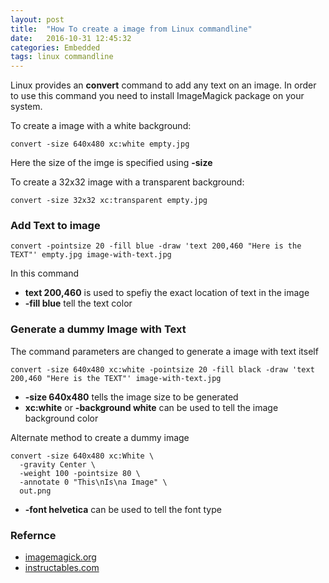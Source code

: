 ```yaml
---
layout: post
title:  "How To create a image from Linux commandline"
date:   2016-10-31 12:45:32
categories: Embedded
tags: linux commandline
---
```


Linux provides an **convert** command to add any text on an image. In order to use this command you need to install ImageMagick package on your system.

To create a image with a white background:

```
convert -size 640x480 xc:white empty.jpg
```
Here the size of the imge is specified using **-size**

To create a 32x32 image with a transparent background:

```
convert -size 32x32 xc:transparent empty.jpg
```

### Add Text to image

```
convert -pointsize 20 -fill blue -draw 'text 200,460 "Here is the TEXT"' empty.jpg image-with-text.jpg
```

In this command

* **text 200,460** is used to spefiy the exact location of text in the image
* **-fill blue** tell the text color

### Generate a dummy Image with Text

The command parameters are changed to generate a image with text itself

```
convert -size 640x480 xc:white -pointsize 20 -fill black -draw 'text 200,460 "Here is the TEXT"' image-with-text.jpg
```

* **-size 640x480** tells the image size to be generated
* **xc:white** or **-background white** can be used to tell the image background color


Alternate method to create a dummy image

```
convert -size 640x480 xc:White \
  -gravity Center \
  -weight 100 -pointsize 80 \
  -annotate 0 "This\nIs\na Image" \
  out.png
```

* **-font helvetica** can be used to tell the font type

### Refernce

* [imagemagick.org](http://www.imagemagick.org/Usage/canvas/)
* [instructables.com](http://www.instructables.com/id/Add-text-to-images-with-Linux-convert-command/step2/Adding-a-caption/)
